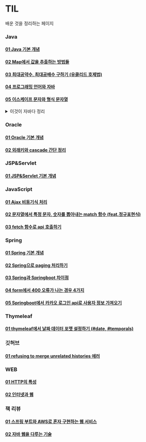 # TIL
배운 것을 정리하는 페이지

### Java<br/>
#### [01 Java 기본 개념](https://github.com/Greyhan7/TIL/blob/01c4a2f168f489affcff17a6a161e82cbb855fe2/Java/%EC%9E%90%EB%B0%94%20%EC%A0%95%EB%A6%AC.md)
#### [02 Map에서 값을 추출하는 방법들](https://github.com/Greyhan7/TIL/blob/dc87e0616d51ef90386cfd447c4f72f833ef5396/Java/Map%EC%97%90%EC%84%9C%20%EA%B0%92%EC%9D%84%20%EC%B6%9C%EB%A0%A5%ED%95%98%EB%8A%94%20%EB%B0%A9%EB%B2%95%EB%93%A4.md)
#### [03 최대공약수, 최대공배수 구하기 (유클리드 호제법)](https://github.com/Greyhan7/TIL/blob/e2581666f448da302e1760508c14fca001d3a12d/Java/%EC%B5%9C%EB%8C%80%EA%B3%B5%EC%95%BD%EC%88%98,%20%EC%B5%9C%EB%8C%80%EA%B3%B5%EB%B0%B0%EC%88%98%20%EA%B5%AC%ED%95%98%EA%B8%B0%20(%EC%9C%A0%ED%81%B4%EB%A6%AC%EB%93%9C%20%ED%98%B8%EC%A0%9C%EB%B2%95).md)

#### [04 프로그래밍 언어와 자바](https://github.com/Greyhan7/TIL/blob/d2485d937eb2e00f5fd9af25c5ad9a1748fd5963/Java/%ED%94%84%EB%A1%9C%EA%B7%B8%EB%9E%98%EB%B0%8D%20%EC%96%B8%EC%96%B4%EC%99%80%20%EC%9E%90%EB%B0%94.md)

#### [05 이스케이프 문자와 형식 문자열](https://github.com/Greyhan7/TIL/blob/3b97a112ba03b564e535d6e2667a574c2d00a0db/Java/%EC%9D%B4%EC%8A%A4%EC%BC%80%EC%9D%B4%ED%94%84%20%EB%AC%B8%EC%9E%90%EC%99%80%20%ED%98%95%EC%8B%9D%20%EB%AC%B8%EC%9E%90%EC%97%B4.md)


<details>
<summary>이것이 자바다 정리</summary>
<div markdown="1">
 
 #### [챕터 06 클래스](https://github.com/Greyhan7/TIL/blob/4d4a55ea692c9992a8f7788212f6aeb2b832df33/Java/%EC%9D%B4%EA%B2%83%EC%9D%B4%20%EC%9E%90%EB%B0%94%EB%8B%A4/ch06%20%ED%81%B4%EB%9E%98%EC%8A%A4.md)
 
</div>
</details>


### Oracle<br/>
#### [01 Oracle 기본 개념](https://github.com/Greyhan7/TIL/blob/01c4a2f168f489affcff17a6a161e82cbb855fe2/Oracle/Oracle%20%EC%A0%95%EB%A6%AC.md)
#### [02 외래키와 cascade 간단 정리](https://github.com/Greyhan7/TIL/blob/850e231c4fee31da1196ccd79814fc84a03086fa/Oracle/%EC%99%B8%EB%9E%98%ED%82%A4%EC%99%80%20cascade.md)

### JSP&Servlet<br/>
#### [01 JSP&Servlet 기본 개념](https://github.com/Greyhan7/TIL/blob/01c4a2f168f489affcff17a6a161e82cbb855fe2/JSP&Servlet/JSP%20%EC%A0%95%EB%A6%AC.md)

### JavaScript<br/>
#### [01 Ajax 비동기식 처리](https://github.com/Greyhan7/TIL/blob/701107847e03604e96d2b970f37ba1f0d8b754d5/JavaScript/Ajax%20%EB%B9%84%EB%8F%99%EA%B8%B0%EC%8B%9D%20%EC%B2%98%EB%A6%AC.md)
#### [02 문자열에서 특정 문자, 숫자를 뽑아내는 match 함수 (feat.정규표현식)](https://github.com/Greyhan7/TIL/blob/5de3de544e4812127c0619d5d48ba94214758db2/JavaScript/%EB%AC%B8%EC%9E%90%EC%97%B4%EC%97%90%EC%84%9C%20%ED%8A%B9%EC%A0%95%20%EB%8B%A8%EC%96%B4%20%EC%B0%BE%EB%8A%94%20match.md)
#### [03 fetch 함수로 api 호출하기](https://github.com/Greyhan7/TIL/blob/49c426d1cdb0fcfc57f90cae5b90861951db2bba/JavaScript/fetch%20%ED%95%A8%EC%88%98%EB%A1%9C%20api%20%ED%98%B8%EC%B6%9C%ED%95%98%EA%B8%B0.md)

### Spring<br/>
#### [01 Spring 기본 개념](https://github.com/Greyhan7/TIL/blob/01c4a2f168f489affcff17a6a161e82cbb855fe2/Spring/Spring%20%EC%A0%95%EB%A6%AC.md)
#### [02 Spring으로 paging 처리하기](https://github.com/Greyhan7/TIL/blob/01c4a2f168f489affcff17a6a161e82cbb855fe2/Spring/%ED%8E%98%EC%9D%B4%EC%A7%95%20%EC%B2%98%EB%A6%AC%ED%95%98%EA%B8%B0.md)
#### [03 Spring과 Springboot 차이점](https://github.com/Greyhan7/TIL/blob/7669825d521e02c139d20d9e3f952186a1fc2d51/Spring/Spring%EA%B3%BC%20Springboot%20%EC%B0%A8%EC%9D%B4.md)
#### [04 form에서 400 오류가 나는 경우 4가지](https://github.com/Greyhan7/TIL/blob/f5e3809c5cad3b37bbbcd8d5deded717e6a887f9/Spring/form%EC%97%90%EC%84%9C%20400%20%EC%98%A4%EB%A5%98%EA%B0%80%20%EB%82%98%EB%8A%94%20%EA%B2%BD%EC%9A%B0.md)
#### [05 Springboot에서 카카오 로그인 api로 사용자 정보 가져오기](https://github.com/Greyhan7/TIL/blob/7b9b65e0da3a00e2a9ef6e811bff4b42bded2b10/Spring/Springboot%EC%97%90%EC%84%9C%20%EC%B9%B4%EC%B9%B4%EC%98%A4%20%EC%9C%A0%EC%A0%80%20%EC%A0%95%EB%B3%B4%20%EB%B6%88%EB%9F%AC%EC%98%A4%EA%B8%B0.md)


### Thymeleaf <br/>
#### [01 thymeleaf에서 날짜 데이터 포맷 설정하기 (#date, #temporals)](https://github.com/Greyhan7/TIL/blob/39d216c42568ac0ede80be504b9fe99dac271213/thymeleaf/thymeleaf%EC%97%90%EC%84%9C%20%EB%82%A0%EC%A7%9C%20%EB%8D%B0%EC%9D%B4%ED%84%B0%20%ED%8F%AC%EB%A7%B7%20%EC%84%A4%EC%A0%95%ED%95%98%EA%B8%B0.md)


### 깃허브 <br/>
#### [01 refusing to merge unrelated histories 에러]()

### WEB <br/>
#### [01 HTTP의 특성](https://github.com/Greyhan7/TIL/blob/f10caf0e0b6274c0dd2700007c6b167abc26b666/WEB/HTTP%EC%9D%98%20%ED%8A%B9%EC%84%B1.md)
#### [02 인터넷과 웹](https://github.com/Greyhan7/TIL/blob/f10caf0e0b6274c0dd2700007c6b167abc26b666/WEB/%EC%9D%B8%ED%84%B0%EB%84%B7%EA%B3%BC%20%EC%9B%B9.md)

### 책 리뷰 <br/>
#### [01 스프링 부트와 AWS로 혼자 구현하는 웹 서비스](https://github.com/Greyhan7/TIL/blob/a7f6f045fe46982536781154d97d257e0804e40f/bookReview/%EC%8A%A4%ED%94%84%EB%A7%81%20%EB%B6%80%ED%8A%B8%EC%99%80%20AWS%EB%A1%9C%20%ED%98%BC%EC%9E%90%20%EA%B5%AC%ED%98%84%ED%95%98%EB%8A%94%20%EC%9B%B9%20%EC%84%9C%EB%B9%84%EC%8A%A4.md)
#### [02 자바 웹을 다루는 기술](https://github.com/Greyhan7/TIL/blob/6079368aac8901d491a0906da02b98435c01ae87/bookReview/%EC%9E%90%EB%B0%94%20%EC%9B%B9%EC%9D%84%20%EB%8B%A4%EB%A3%A8%EB%8A%94%20%EA%B8%B0%EC%88%A0.md)
